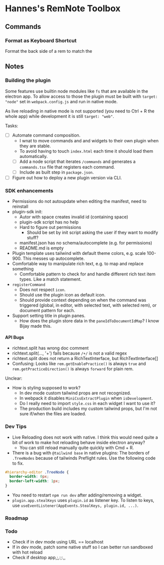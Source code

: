 # Hannes's RemNote Toolbox

## Commands

### Format as Keyboard Shortcut

<!-- TODO: Image -->

Format the back side of a rem to match the

## Notes

### Building the plugin

Some features use builtin node modules like `fs` that are available in the electron app.
To allow access to those the plugin must be built with `target: "node"` set in `webpack.config.js`
and run in native mode.

As live reloading in native mode is not supported (you need to Ctrl + R the whole app) while
development it is still `target: "web"`.

Tasks:

- [ ] Automate command composition.
  - I wnat to move commands and and widgets to their own plugin when they are stable.
  - To avoid having to touch `index.html` each time it should load them automatically.
  - [ ] Add a node script that iterates `/commands` and generates a `commands.tsx` file that registers each command.
  - [ ] Include as built step in `package.json`.
- [ ] Figure out how to deploy a new plugin version via CLI.

### SDK enhancements

- Permissions do not autoupdate when editing the manifest, need to reinstall
- plugin-sdk init:
  - Autor with space creates invalid id (containing space)
  - plugin-sdk script has no help
  - Hard to figure out permissions
    - Should be set by init script asking the user if they want to modify stuff?
  - manifest.json has no schema/autocomplete (e.g. for permissions)
  - README.md is empty
- Plugin template uses tailwind with default theme colors, e.g. scale 100-900. This messes up autocomplete.
- Comfortable way to manipulate rich text, e.g. to map and replace something
  - Comfortable pattern to check for and handle different rich text item types. Like a match statement.
- `registerCommand`
  - Does not respect `icon`.
  - Should use the plugin icon as default icon.
  - Should provide context depending on when the command was triggered (global, in editor, with selected text, with selected rem), or document pattern for each.
- Support setting title in plugin panes.
  - How does the plugin store data in the `paneIdToDocumentIdMap`? I know Bijay made this.

#### API Bugs

- richtext.split has wrong doc comment
- richtext.split(..., '+') fails because `/+/` is not a valid regex
- richtext.split does not return a RichTextInterface, but RichTextInterface[]
- Confusing: Looks like `rem.getEnablePractice()` is always `true` and `rem.getPracticeDirection()` is always `forward` for plain rem.

Unclear:

- How is styling supposed to work?
  - In dev mode custom tailwind props are not recognized.
  - In webpack it disables `MiniCssExtractPlugin` when `isDevelopment`.
  - Do I really need to import `style.css` in each widget I want to use it?
  - The production build includes my custom tailwind props, but I'm not sure if/when the files are loaded.

### Dev Tips

- Live Reloading does not work with native. I think this would need quite a bit of work to make hot reloading behave inside electron anyway?
  - You can still reload manually quite quickly with Cmd + R.
- There is a bug with `@tailwind base` in native plugins: The borders of `.TreeNodes` because of tailwinds Preflight rules. Use the following code to fix.

```css
#hierarchy-editor .TreeNode {
  border-width: 0px;
  border-left-width: 1px;
}
```

- You need to restart `npm run dev` after adding/removing a widget.
- `plugin.app.stealKeys` uses `plugin.id` as listener key. To listen to keys, use `useEventListener(AppEvents.StealKeys, plugin.id, ...)`.

### Roadmap

### Todo

- Check if in dev mode using URL == localhost
- If in dev mode, patch some native stuff so I can better run sandboxed with hot reload
- Check if desktop app,;,:;:,,
